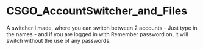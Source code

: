 # CSGO_AccountSwitcher_and_Files
A switcher I made, where you can switch between 2 accounts - Just type in the names - and if you are logged in with Remember password on, it will switch without the use of any passwords.
